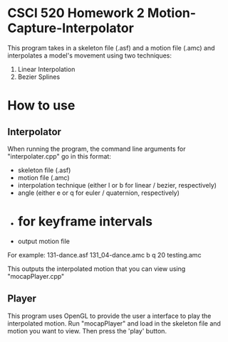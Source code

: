 # CSCI 520 Homework 2 Motion-Capture-Interpolator


This program takes in a skeleton file (.asf) and a motion file (.amc) and interpolates a model's movement using two techniques:
1. Linear Interpolation
2. Bezier Splines

# How to use
## Interpolator
When running the program, the command line arguments for "interpolater.cpp" go in this format:
 - skeleton file (.asf)
 - motion file (.amc)
 - interpolation technique (either l or b for linear / bezier, respectively)
 - angle (either e or q for euler / quaternion, respectively)
 - # for keyframe intervals
 - output motion file

For example: 131-dance.asf 131_04-dance.amc b q 20 testing.amc

This outputs the interpolated motion that you can view using "mocapPlayer.cpp"

## Player
This program uses OpenGL to provide the user a interface to play the interpolated motion.
Run "mocapPlayer" and load in the skeleton file and motion you want to view. Then press the 'play' button. 
